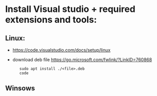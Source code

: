 # Install Visual studio + required extensions and tools:

## Linux:

 - https://code.visualstudio.com/docs/setup/linux
 
 - download deb file https://go.microsoft.com/fwlink/?LinkID=760868
 
          sudo apt install ./<file>.deb
          code   

## Winsows

